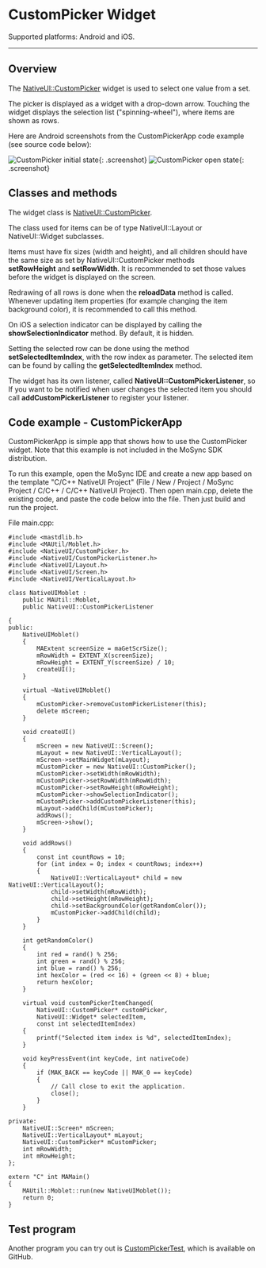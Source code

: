 <!-- <mosyncheadertags>
<meta name="description" content="This guide shows how to use the MoSync CustomPicker Widget." />
<meta name="keywords" content="mobile development,sdk,ide,apps,mobile,apps,android,ios,iphone,ipad,camera,
mobile,c,c++,open source,porting,dev,application,ide,cross
platform,programming,mosync,native ui,nativeui" />
<title>CustomPicker Widget</title>
</mosyncheadertags> -->

<style>
.screenshot
{
  width: 240px;
  height: 400px;
}
</style>
# CustomPicker Widget

Supported platforms: Android and iOS.

***

## Overview

The [NativeUI::CustomPicker](http://www.mosync.com/files/imports/doxygen/latest/html/class_native_u_i_1_1_custom_picker.html) widget is used to select one value from a set.

The picker is displayed as a widget with a drop-down arrow. Touching the widget displays the selection list ("spinning-wheel"), where items are shown as rows.

Here are Android screenshots from the CustomPickerApp code example (see source code below):

![CustomPicker initial state](images/CustomPicker_Android_1.png){: .screenshot}
![CustomPicker open state](images/CustomPicker_Android_2.png){: .screenshot}

## Classes and methods

The widget class is [NativeUI::CustomPicker](http://www.mosync.com/files/imports/doxygen/latest/html/class_native_u_i_1_1_custom_picker.html).

The class used for items can be of type NativeUI::Layout or NativeUI::Widget subclasses. 

Items must have fix sizes (width and height), and all children should have the same size as set by NativeUI::CustomPicker methods **setRowHeight** and **setRowWidth**. It is recommended to set those values before the widget is displayed on the screen.

Redrawing of all rows is done when the **reloadData** method is called. Whenever updating item properties (for example changing the item background color), it is recommended to call this method.

On iOS a selection indicator can be displayed by calling the **showSelectionIndicator** method. By default, it is hidden.

Setting the selected row can be done using the method **setSelectedItemIndex**, with the row index as parameter. The selected item can be found by calling the **getSelectedItemIndex** method.

The widget has its own listener, called **NativeUI::CustomPickerListener**, so If you want to be notified when user changes the selected item you should call **addCustomPickerListener** to register your listener.

## Code example - CustomPickerApp

CustomPickerApp is simple app that shows how to use the CustomPicker widget. Note that this example is not included in the MoSync SDK distribution.

To run this example, open the MoSync IDE and create a new app based on the template "C/C++ NativeUI Project" (File / New / Project / MoSync Project / C/C++ / C/C++ NativeUI Project). Then open main.cpp, delete the existing code, and paste the code below into the file. Then just build and run the project.

File main.cpp:

    #include <mastdlib.h>
    #include <MAUtil/Moblet.h>
    #include <NativeUI/CustomPicker.h>
    #include <NativeUI/CustomPickerListener.h>
    #include <NativeUI/Layout.h>
    #include <NativeUI/Screen.h>
    #include <NativeUI/VerticalLayout.h>

    class NativeUIMoblet :
        public MAUtil::Moblet,
        public NativeUI::CustomPickerListener

    {
    public:
        NativeUIMoblet()
        {
            MAExtent screenSize = maGetScrSize();
            mRowWidth = EXTENT_X(screenSize);
            mRowHeight = EXTENT_Y(screenSize) / 10;
            createUI();
        }

        virtual ~NativeUIMoblet()
        {
            mCustomPicker->removeCustomPickerListener(this);
            delete mScreen;
        }

        void createUI()
        {
            mScreen = new NativeUI::Screen();
            mLayout = new NativeUI::VerticalLayout();
            mScreen->setMainWidget(mLayout);
            mCustomPicker = new NativeUI::CustomPicker();
            mCustomPicker->setWidth(mRowWidth);
            mCustomPicker->setRowWidth(mRowWidth);
            mCustomPicker->setRowHeight(mRowHeight);
            mCustomPicker->showSelectionIndicator();
            mCustomPicker->addCustomPickerListener(this);
            mLayout->addChild(mCustomPicker);
            addRows();
            mScreen->show();
        }

        void addRows()
        {
            const int countRows = 10;
            for (int index = 0; index < countRows; index++)
            {
                NativeUI::VerticalLayout* child = new NativeUI::VerticalLayout();
                child->setWidth(mRowWidth);
                child->setHeight(mRowHeight);
                child->setBackgroundColor(getRandomColor());
                mCustomPicker->addChild(child);
            }
        }

        int getRandomColor()
        {
            int red = rand() % 256;
            int green = rand() % 256;
            int blue = rand() % 256;
            int hexColor = (red << 16) + (green << 8) + blue;
            return hexColor;
        }

        virtual void customPickerItemChanged(
            NativeUI::CustomPicker* customPicker,
            NativeUI::Widget* selectedItem,
            const int selectedItemIndex)
        {
            printf("Selected item index is %d", selectedItemIndex);
        }

        void keyPressEvent(int keyCode, int nativeCode)
        {
            if (MAK_BACK == keyCode || MAK_0 == keyCode)
            {
                // Call close to exit the application.
                close();
            }
        }

    private:
        NativeUI::Screen* mScreen;
        NativeUI::VerticalLayout* mLayout;
        NativeUI::CustomPicker* mCustomPicker;
        int mRowWidth;
        int mRowHeight;
    };

    extern "C" int MAMain()
    {
        MAUtil::Moblet::run(new NativeUIMoblet());
        return 0;
    }

## Test program

Another program you can try out is [CustomPickerTest](https://github.com/MoSync/MoSync/tree/ThreeThree/testPrograms/native_ui_lib/CustomPickerTest), which is available on GitHub.
